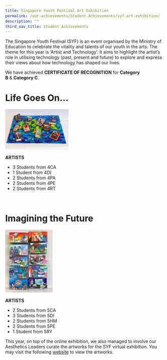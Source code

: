 ```yaml
---
title: Singapore Youth Festival Art Exhibition
permalink: /our-achievements/Student-Achievements/syf-art-exhibition/
description: ""
third_nav_title: Student Achievements
---
```

The Singapore Youth Festival (SYF) is an event organised by the Ministry of Education to&nbsp;celebrate the vitality and talents of our youth in the arts.&nbsp;The theme for this year is ‘Artist&nbsp;and Technology’. It aims to highlight the artist’s role in utilising technology (past, present&nbsp;and future) to explore and express their views about how technology has shaped our lives.

 
We have achieved&nbsp;**CERTIFICATE OF RECOGNITION**&nbsp;for&nbsp;**Category B**&nbsp;&amp;&nbsp;**Category C**.

# **Life Goes On...**
<img src="/images/Life%20Goes%20On.jpeg" style="width:40%">
<br>

**ARTISTS**
* 3 Students from 4CA
* 1 Student from 4DI
* 2 Students from 4PA
* 2 Students from 4PE
* 2 Students from 4RT
<br>

# **Imagining the Future**

<img src="/images/Imagining%20the%20Future.jpeg" style="width:30%">
<br>

**ARTISTS**
* 2 Students from 5CA
* 3 Students from 5DI
* 2 Students from 5HM
* 2 Students from 5PE
* 1 Student from 5RY

This year, on top of the online exhibition, we also managed to involve our Aesthetics Leaders curate the artworks for the SYF virtual exhibition. You may visit the following [website](https://www.syf.gov.sg ) to view the artworks.